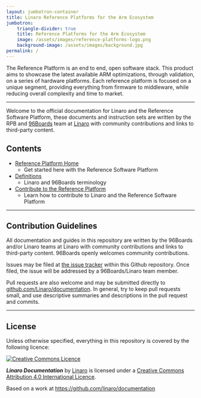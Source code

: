 ```yaml
---
layout: jumbotron-container
title: Linaro Reference Platforms for the Arm Ecosystem
jumbotron:
    triangle-divider: true
    title: Reference Platforms for the Arm Ecosystem
    image: /assets/images/reference-platforms-logo.png
    background-image: /assets/images/background.jpg
permalink: /
---
```

The Reference Platform is an end to end, open software stack. This product aims to showcase the latest available ARM optimizations, 
through validation, on a series of hardware platforms. Each reference platform is focused on a unique segment, providing everything
from firmware to middleware, while reducing overall complexity and time to market.

*********

Welcome to the official documentation for Linaro and the Reference Software Platform, these documents and instruction sets are written by the RPB and [96Boards](https://www.96boards.org) team at [Linaro](http://www.linaro.org) with community contributions and links to third-party content.

## Contents

- [Reference Platform Home](/documentation/Reference-Platform/)
   - Get started here with the Reference Software Platform
- [Definitions](/documentation/Definitions/)
   - Linaro and 96Boards terminology
- [Contribute to the Reference Platform](/documentation/Reference-Platform/Contribute/)
   - Learn how to contribute to Linaro and the Reference Software Platform

***

## Contribution Guidelines

All documentation and guides in this repository are written by the 96Boards and/or Linaro teams at Linaro with community contributions and links to third-party content. 96Boards openly welcomes community contributions.

Issues may be filed at [the issue tracker](https://github.com/Linaro/documentation/issues) within this Github repository. Once filed, the issue will be addressed by a 96Boards/Linaro team member.

Pull requests are also welcome and may be submitted directly to [github.com/Linaro/documentation](https://github.com/Linaro/documentation). In general, try to keep pull requests small, and use descriptive summaries and descriptions in the pull request and commits.

***

## License

Unless otherwise specified, everything in this repository is covered by the following licence:

[![Creative Commons Licence](https://licensebuttons.net/l/by-sa/4.0/88x31.png)](http://creativecommons.org/licenses/by-sa/4.0/)

***Linaro Documentation*** by [Linaro](http://www.linaro.org) is licensed under a [Creative Commons Attribution 4.0 International Licence](http://creativecommons.org/licenses/by-sa/4.0/).

Based on a work at https://github.com/linaro/documentation
